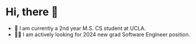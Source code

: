 # Hi, there :wave:

- :bear: I am currently a 2nd year M.S. CS student at UCLA.
- :man_technologist: I am actively looking for 2024 new grad Software Engineer position.
